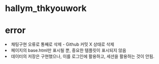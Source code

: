 # hallym_thkyouwork   
   
   
   
# error
<li> 채팅구현 오류로 통째로 삭제 - Github 커밋 X 상태로 삭제</li>
<li> 페이지의 base.html만 표시될 뿐, 중요한 템플릿이 표시되지 않음 </li>
<li> 데이터의 저장은 구현했으나, 이를 로그인에 활용하고, 세션을 활용하는 것이 안됨. </li>
